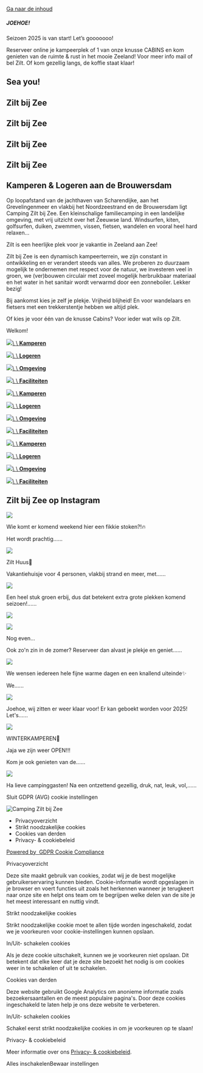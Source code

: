 [Ga naar de inhoud](https://www.campingziltbijzee.nl/#content)

##### JOEHOE!

Seizoen 2025 is van start! Let’s gooooooo!

Reserveer online je kampeerplek of 1 van onze knusse CABINS en kom genieten van de ruimte & rust in het mooie Zeeland! Voor meer info mail of bel Zilt. Of kom gezellig langs, de koffie staat klaar!

## Sea you!

## Zilt bij Zee

## Zilt bij Zee

## Zilt bij Zee

## Zilt bij Zee

## Kamperen & Logeren aan de Brouwersdam

Op loopafstand van de jachthaven van Scharendijke, aan het Grevelingenmeer en vlakbij het Noordzeestrand en de Brouwersdam ligt Camping Zilt bij Zee. Een kleinschalige familiecamping in een landelijke omgeving, met vrij uitzicht over het Zeeuwse land. Windsurfen, kiten, golfsurfen, duiken, zwemmen, vissen, fietsen, wandelen en vooral heel hard relaxen…

Zilt is een heerlijke plek voor je vakantie in Zeeland aan Zee!

Zilt bij Zee is een dynamisch kampeerterrein, we zijn constant in ontwikkeling en er verandert steeds van alles. We proberen zo duurzaam mogelijk te ondernemen met respect voor de natuur, we investeren veel in groen, we (ver)bouwen circulair met zoveel mogelijk herbruikbaar materiaal en het water in het sanitair wordt verwarmd door een zonneboiler. Lekker bezig!

Bij aankomst kies je zelf je plekje. Vrijheid blijheid! En voor wandelaars en fietsers met een trekkerstentje hebben we altijd plek.

Of kies je voor één van de knusse Cabins? Voor ieder wat wils op Zilt.

Welkom!

[![](https://www.campingziltbijzee.nl/app/uploads/2023/07/IMG_20210613_102732_549-e1689331523504-490x700.jpg)\\
\\
**Kamperen**](https://www.campingziltbijzee.nl/kamperen/)

[![](https://www.campingziltbijzee.nl/app/uploads/2023/07/20221006_133220_resized-1-490x700.jpg)\\
\\
**Logeren**](https://www.campingziltbijzee.nl/logeren/)

[![](https://www.campingziltbijzee.nl/app/uploads/2023/07/20220808_091705_resized-490x700.jpg)\\
\\
**Omgeving**](https://www.campingziltbijzee.nl/omgeving/)

[![](https://www.campingziltbijzee.nl/app/uploads/2023/07/IMG_20200810_152040_721-490x700.jpg)\\
\\
**Faciliteiten**](https://www.campingziltbijzee.nl/faciliteiten/)

[![](https://www.campingziltbijzee.nl/app/uploads/2023/07/IMG_20210613_102732_549-e1689331523504-490x700.jpg)\\
\\
**Kamperen**](https://www.campingziltbijzee.nl/kamperen/)

[![](https://www.campingziltbijzee.nl/app/uploads/2023/07/20221006_133220_resized-1-490x700.jpg)\\
\\
**Logeren**](https://www.campingziltbijzee.nl/logeren/)

[![](https://www.campingziltbijzee.nl/app/uploads/2023/07/20220808_091705_resized-490x700.jpg)\\
\\
**Omgeving**](https://www.campingziltbijzee.nl/omgeving/)

[![](https://www.campingziltbijzee.nl/app/uploads/2023/07/IMG_20200810_152040_721-490x700.jpg)\\
\\
**Faciliteiten**](https://www.campingziltbijzee.nl/faciliteiten/)

[![](https://www.campingziltbijzee.nl/app/uploads/2023/07/IMG_20210613_102732_549-e1689331523504-490x700.jpg)\\
\\
**Kamperen**](https://www.campingziltbijzee.nl/kamperen/)

[![](https://www.campingziltbijzee.nl/app/uploads/2023/07/20221006_133220_resized-1-490x700.jpg)\\
\\
**Logeren**](https://www.campingziltbijzee.nl/logeren/)

[![](https://www.campingziltbijzee.nl/app/uploads/2023/07/20220808_091705_resized-490x700.jpg)\\
\\
**Omgeving**](https://www.campingziltbijzee.nl/omgeving/)

[![](https://www.campingziltbijzee.nl/app/uploads/2023/07/IMG_20200810_152040_721-490x700.jpg)\\
\\
**Faciliteiten**](https://www.campingziltbijzee.nl/faciliteiten/)

## Zilt bij Zee op Instagram

![](https://social.elloro.nl/media/cache/resolve/720x720/media/uploads/images/attachments/75/18/18049254461258875/485852205_1608083680582283_958727208681527035_n.heic)

Wie komt er komend weekend hier een fikkie stoken?!🔥

Het wordt prachtig......

![](https://social.elloro.nl/media/cache/resolve/720x720/media/uploads/images/attachments/40/18/18320668312160740/481690958_820639330250384_1879964624835981421_n.heic)

Zilt Huus🤎

Vakantiehuisje voor 4 personen, vlakbij strand en meer, met......

![](https://social.elloro.nl/media/cache/resolve/720x720/media/uploads/images/attachments/31/17/17867379429324031/480645412_1317680432887358_2466014373824957642_n.heic)

Een heel stuk groen erbij, dus dat betekent extra grote plekken komend seizoen!......

![](https://social.elloro.nl/media/cache/resolve/720x720/media/uploads/images/attachments/75/17/17881703652233975/476152755_18348408562197612_1559743684157820597_n.jpg)

![](https://social.elloro.nl/media/cache/resolve/720x720/media/uploads/images/attachments/75/18/18062291197898875/472320230_1517025942464823_4560787028133578711_n.heic)

Nog even...

Ook zo'n zin in de zomer? Reserveer dan alvast je plekje en geniet......

![](https://social.elloro.nl/media/cache/resolve/720x720/media/uploads/images/attachments/93/18/18137551753373793/471324828_1131935781648167_2798113052619795987_n.heic)

We wensen iedereen hele fijne warme dagen en een knallend uiteinde✨️

We......

![](https://social.elloro.nl/media/cache/resolve/720x720/media/uploads/images/attachments/71/18/18027870350202571/468182089_2154792878250474_3099791329982850147_n.heic)

Joehoe, wij zitten er weer klaar voor! Er kan geboekt worden voor 2025! Let's......

![](https://social.elloro.nl/media/cache/resolve/720x720/media/uploads/images/attachments/81/17/17970475013665781/465883115_762162492732164_7292511210335054033_n.heic)

WINTERKAMPEREN💙

Jaja we zijn weer OPEN!!!

Kom je ook genieten van de......

![](https://social.elloro.nl/media/cache/resolve/720x720/media/uploads/images/attachments/19/17/17954534168837719/464944253_1083692786696952_557650450440547982_n.heic)

Ha lieve campinggasten! Na een ontzettend gezellig, druk, nat, leuk, vol,......

Sluit GDPR (AVG) cookie instellingen

![Camping Zilt bij Zee](https://www.campingziltbijzee.nl/#)

- Privacyoverzicht
- Strikt noodzakelijke cookies
- Cookies van derden
- Privacy- & cookiebeleid

[Powered by  GDPR Cookie Compliance](https://wordpress.org/plugins/gdpr-cookie-compliance/)

Privacyoverzicht

Deze site maakt gebruik van cookies, zodat wij je de best mogelijke gebruikerservaring kunnen bieden. Cookie-informatie wordt opgeslagen in je browser en voert functies uit zoals het herkennen wanneer je terugkeert naar onze site en helpt ons team om te begrijpen welke delen van de site je het meest interessant en nuttig vindt.

Strikt noodzakelijke cookies

Strikt noodzakelijke cookie moet te allen tijde worden ingeschakeld, zodat we je voorkeuren voor cookie-instellingen kunnen opslaan.

In/Uit- schakelen cookies

Als je deze cookie uitschakelt, kunnen we je voorkeuren niet opslaan. Dit betekent dat elke keer dat je deze site bezoekt het nodig is om cookies weer in te schakelen of uit te schakelen.

Cookies van derden

Deze website gebruikt Google Analytics om anonieme informatie zoals bezoekersaantallen en de meest populaire pagina's. Door deze cookies ingeschakeld te laten help je ons deze website te verbeteren.

In/Uit- schakelen cookies

Schakel eerst strikt noodzakelijke cookies in om je voorkeuren op te slaan!

Privacy- & cookiebeleid

Meer informatie over ons [Privacy- & cookiebeleid](https://www.campingziltbijzee.nl/privacybeleid/).

Alles inschakelenBewaar instellingen